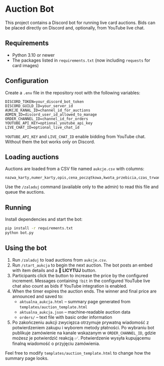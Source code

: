 # Auction Bot

This project contains a Discord bot for running live card auctions. Bids can be placed directly on Discord and, optionally, from YouTube live chat.

## Requirements

- Python 3.10 or newer
- The packages listed in `requirements.txt` (now including `requests` for card images)

## Configuration

Create a `.env` file in the repository root with the following variables:

```
DISCORD_TOKEN=your_discord_bot_token
DISCORD_GUILD_ID=your_server_id
AUKCJE_KANAL_ID=channel_id_for_auctions
ADMIN_ID=discord_user_id_allowed_to_manage
ORDER_CHANNEL_ID=channel_id_for_orders
YOUTUBE_API_KEY=optional_youtube_api_key
LIVE_CHAT_ID=optional_live_chat_id
```

`YOUTUBE_API_KEY` and `LIVE_CHAT_ID` enable bidding from YouTube chat. Without them the bot works only on Discord.

## Loading auctions

Auctions are loaded from a CSV file named `aukcje.csv` with columns:

```
nazwa_karty,numer_karty,opis,cena_początkowa,kwota_przebicia,czas_trwania
```

Use the `/zaladuj` command (available only to the admin) to read this file and queue the auctions.

## Running

Install dependencies and start the bot:

```bash
pip install -r requirements.txt
python bot.py
```

## Using the bot

1. Run `/zaladuj` to load auctions from `aukcje.csv`.
2. Run `/start_aukcja` to begin the next auction. The bot posts an embed with item details and a **🔼 LICYTUJ** button.
3. Participants click the button to increase the price by the configured increment. Messages containing `!bit` in the configured YouTube live chat also count as bids if YouTube integration is enabled.
4. When the timer expires the auction ends. The winner and final price are announced and saved to:
   - `aktualna_aukcja.html` – summary page generated from `templates/auction_template.html`
   - `aktualna_aukcja.json` – machine‑readable auction data
   - `orders/` – text file with basic order information
5. Po zakończeniu aukcji zwycięzca otrzymuje prywatną wiadomość z potwierdzeniem
   zakupu i wyborem metody płatności. Po wybraniu bot publikuje zamówienie na
   kanale wskazanym w `ORDER_CHANNEL_ID`, gdzie możesz je potwierdzić reakcją
   ✅. Potwierdzenie wysyła kupującemu finalną wiadomość o przyjęciu zamówienia.

Feel free to modify `templates/auction_template.html` to change how the summary page looks.
